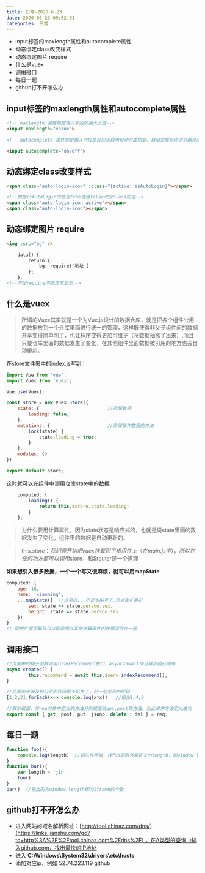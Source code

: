 ```yaml
---
title: 日常-2020.6.23
date: 2020-06-23 09:52:01
categories: 日常
---
```


* input标签的maxlength属性和autocomplete属性
* 动态绑定class改变样式
* 动态绑定图片 require
* 什么是vuex
* 调用接口
* 每日一题
* github打不开怎么办

<!--more-->

## input标签的maxlength属性和autocomplete属性

```html
<!-- maxlength 属性规定输入字段的最大长度-->
<input maxlength="value">

<!-- autocomplete 属性规定输入字段是否应该启用自动完成功能。自动完成允许浏览器预测对字段的输入。当用户在字段开始键入时，浏览器基于之前键入过的值，应该显示出在字段中填写的选项。 开启为默认-->

<input autocomplete="on/off">
```

## 动态绑定class改变样式

```html
<span class="auto-login-icon" :class="{active: isAutoLogin}"></span>

<!--根据isAutoLogin的值为true或者false改变class的值-->
<span class="auto-login-icon active"></span>
<span class="auto-login-icon"></span>
```

## 动态绑定图片 require

```html
<img :src="bg" />

	data() {
        return {
            bg: require('地址')
        };
    },
<!--不加require不能正常显示-->
```

## 什么是vuex

> 所谓的Vuex其实就是一个为Vue.js设计的数据仓库，就是把各个组件公用的数据放到一个仓库里面进行统一的管理，这样既使得非父子组件间的数据共享变得简单明了，也让程序变得更加可维护（将数据抽离了出来）,而且只要仓库里面的数据发生了变化，在其他组件里面数据被引用的地方也会自动更新。

在store文件夹中的index.js写到：

```js
import Vue from 'vue';
import Vuex from 'vuex';

Vue.use(Vuex);

const store = new Vuex.Store({
    state: {                         //存储数据
        loading: false,
    },
    mutations: {                     //存储操作数据的方法
        lock(state) {
            state.loading = true;
        }
    },
    modules: {}
});

export default store;
```

这时就可以在组件中调用仓库state中的数据

```js
    computed: {
        loading() {
            return this.$store.state.loading;
        }
    },
```

> 为什么要用计算属性，因为state状态是响应式的，也就是说state里面的数据发生了变化，组件里的数据是自动更新的。

> this.$store：我们最开始把vuex挂载到了根组件上（在main.js中），所以在任何地方都可以调用$store，和$router是一个道理

**如果想引入很多数据，一个一个写又很麻烦，就可以用mapState**

```js
computed: {
    age: 18,
    name: 'xiaoming',
    ...mapState({  //这里的...不是省略号了,是对象扩展符
        sex: state => state.person.sex,
        height: state => state.person.sex
    })
}
// 使用扩展运算符可以使数据与其他计算属性的数据混合在一起
```

## 调用接口

```js
//页面中的钩子函数调用indexRecommend接口，async/await保证异步执行顺序
async created() {
        this.recommend = await this.$serv.indexRecommend();
}

//后面由于涉及到公司的代码就不贴出了，贴一些学到的代码
[1,2,3].forEach(x=> console.log(x*x))   //输出1,4,9

//解析赋值，将req对象中定义的方法分别赋值给get,post等方法，到此请求方法定义成功
export const { get, post, put, jsonp, delete : del } = req;
```

## 每日一题

```js
function foo(){
    console.log(length)  //词法作用域，找foo函数外面定义的length，即window.length
}
function bar(){
    var length = 'jin'
    foo()
}
bar()  //输出的为window.length即为iframe的个数
```

## github打不开怎么办

* 进入网站的域名解析网址：[http://tool.chinaz.com/dns/](https://links.jianshu.com/go?to=http%3A%2F%2Ftool.chinaz.com%2Fdns%2F) ，在A类型的查询中输入github.com，找出最快的IP地址 
* 进入  **C:\Windows\System32\drivers\etc\hosts** 
* 添加对应ip，例如   52.74.223.119 github 

